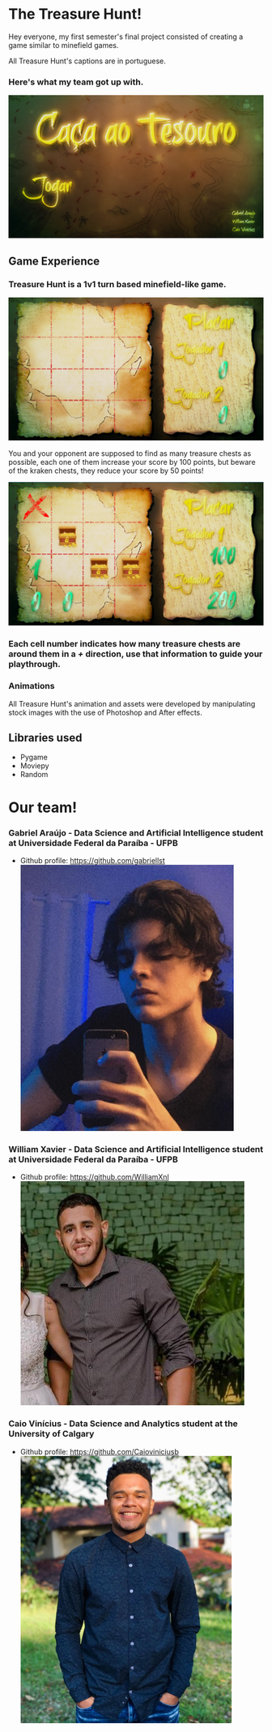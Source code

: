 # The Treasure Hunt!

Hey everyone, my first semester's final project consisted of creating a game similar to minefield games.

All Treasure Hunt's captions are in portuguese.

### Here's what my team got up with.

![](images/menu.png)

## Game Experience

### Treasure Hunt is a 1v1 turn based minefield-like game.

![](images/ingame0.png)

You and your opponent are supposed to find as many treasure chests as possible, each one of them increase your score by 100 points, but beware of the kraken chests, they reduce your score by 50 points!

![](images/ingame2.png)

### Each cell number indicates how many **treasure** chests are around them in a *+* direction, use that information to guide your playthrough.

### Animations

All Treasure Hunt's animation and assets were developed by manipulating stock images with the use of Photoshop and After effects.

## Libraries used

* Pygame
* Moviepy
* Random

# Our team!

### Gabriel Araújo - Data Science and Artificial Intelligence student at Universidade Federal da Paraíba - UFPB
* Github profile: https://github.com/gabriellst
![](images/gabriel.png)

### William Xavier - Data Science and Artificial Intelligence student at Universidade Federal da Paraíba - UFPB
* Github profile: https://github.com/WilliamXnl
![](images/william.png)

### Caio Vinícius - Data Science and Analytics student at the University of Calgary
* Github profile: https://github.com/Caioviniciusb
![](images/caio.png)


